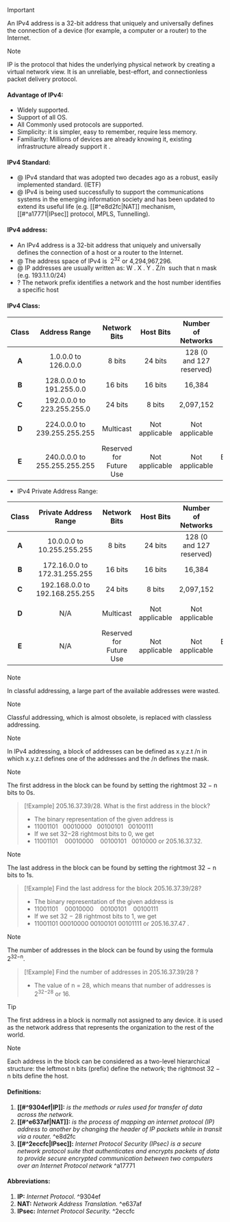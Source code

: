 >[!IMPORTANT]
> An IPv4 address is a 32-bit address that uniquely and universally defines the connection of a device (for example, a computer or a router) to the Internet.

> [!NOTE]
> IP is the protocol that hides the underlying physical network by creating a virtual network view.
> It is an unreliable, best-effort, and connectionless packet delivery protocol.

#### Advantage of IPv4:
- Widely supported.
- Support of all OS.
- All Commonly used protocols are supported.
- Simplicity: it is simpler, easy to remember, require less memory.
- Familiarity: Millions of devices are already knowing it, existing infrastructure already support it .

#### IPv4 Standard:
- @ IPv4 standard that was adopted two decades ago as a robust, easily implemented standard. (IETF)
- @ IPv4 is being used successfully to support the communications systems in the emerging information society and has been updated to extend its useful life (e.g. [[#^e8d2fc|NAT]] mechanism, [[#^a17771|IPsec]] protocol, MPLS, Tunnelling).


#### IPv4 address:
- An IPv4 address is a 32-bit address that uniquely and universally defines the connection of a host or a router to the Internet.
- @ The address space of IPv4 is  2<sup>32</sup> or 4,294,967,296.
- @ IP addresses are usually written as: W . X . Y . Z/n  such that n mask   (e.g. 193.1.1.0/24)
- ? The network prefix identifies a network and the host number identifies a specific host


#### IPv4 Class:
| **Class** |      **Address Range**       |    **Network Bits**     | **Host Bits**  |  **Number of Networks**  | **Number of Hosts per Network** | **Default Subnet Mask** |
| :-------: | :--------------------------: | :---------------------: | :------------: | :----------------------: | :-----------------------------: | :---------------------: |
|   **A**   |     1.0.0.0 to 126.0.0.0     |         8 bits          |    24 bits     | 128 (0 and 127 reserved) |           16,777,214            |        255.0.0.0        |
|   **B**   |   128.0.0.0 to 191.255.0.0   |         16 bits         |    16 bits     |          16,384          |             65,534              |       255.255.0.0       |
|   **C**   |  192.0.0.0 to 223.255.255.0  |         24 bits         |     8 bits     |        2,097,152         |               254               |      255.255.255.0      |
|   **D**   | 224.0.0.0 to 239.255.255.255 |        Multicast        | Not applicable |      Not applicable      |    Used for multicast groups    |     Not applicable      |
|   **E**   | 240.0.0.0 to 255.255.255.255 | Reserved for Future Use | Not applicable |      Not applicable      |      Experimental use only      |     Not applicable      |

- IPv4 Private Address Range:

| **Class** |   **Private Address Range**    |    **Network Bits**     | **Host Bits**  |  **Number of Networks**  | **Number of Hosts per Network** | **Default Subnet Mask** |
| :-------: | :----------------------------: | :---------------------: | :------------: | :----------------------: | :-----------------------------: | :---------------------: |
|   **A**   |   10.0.0.0 to 10.255.255.255   |         8 bits          |    24 bits     | 128 (0 and 127 reserved) |           16,777,214            |        255.0.0.0        |
|   **B**   |  172.16.0.0 to 172.31.255.255  |         16 bits         |    16 bits     |          16,384          |             65,534              |       255.255.0.0       |
|   **C**   | 192.168.0.0 to 192.168.255.255 |         24 bits         |     8 bits     |        2,097,152         |               254               |      255.255.255.0      |
|   **D**   |              N/A               |        Multicast        | Not applicable |      Not applicable      |    Used for multicast groups    |     Not applicable      |
|   **E**   |              N/A               | Reserved for Future Use | Not applicable |      Not applicable      |      Experimental use only      |     Not applicable      |

#### 
> [!NOTE]
> In classful addressing, a large part of the available addresses were wasted.

> [!NOTE]
> Classful addressing, which is almost obsolete, is replaced with classless addressing.

> [!NOTE]
> In IPv4 addressing, a block of  addresses can be defined as x.y.z.t /n
> in which x.y.z.t defines one of the addresses and the /n defines the mask.

> [!NOTE]
> The first address in the block can be found by setting the rightmost 32 − n bits to 0s.
>> [!Example]
>> 205.16.37.39/28. What is the first address in the block?
>> - The binary representation of the given address is
>> - 11001101   00010000   00100101   00100111
>> - If we set 32−28 rightmost bits to 0, we get
>> - 11001101    00010000    00100101   0010000 or   205.16.37.32.

> [!NOTE]
> The last address in the block can be found by setting the rightmost  32 − n bits to 1s.
>> [!Example]
>> Find the last address for the block 205.16.37.39/28?
>> -  The binary representation of the given address is
>> - 11001101    00010000    00100101    00100111
>> - If we set 32 − 28 rightmost bits to 1, we get
>> - 11001101 00010000 00100101 00101111 or 205.16.37.47 . 

> [!NOTE]
> The number of addresses in the block can be found by using the formula  2<sup>32−n</sup>.
>> [!Example]
>> Find the number of addresses in 205.16.37.39/28 ?
>> - The value of n = 28, which means that number of addresses is 2<sup>32−28</sup> or 16.

>[!TIP]
>The first address in a block is normally not assigned to any device.
> it is used as the network address that represents the organization to the rest of the world.

> [!NOTE]
> Each address in the block can be considered as a two-level hierarchical structure: 
> the leftmost n bits (prefix) define the network;
> the rightmost 32 − n bits define the host.
#### Definitions:
1. **[[#^9304ef|IP]]:** *is the methods or rules used for transfer of data across the network.*
2. **[[#^e637af|NAT]]:** *is the process of mapping an internet protocol (IP) address to another by changing the header of IP packets while in transit via a router.* ^e8d2fc
3. **[[#^2eccfc|IPsec]]:** *Internet Protocol Security (IPsec) is a secure network protocol suite that authenticates and encrypts packets of data to provide secure encrypted communication between two computers over an Internet Protocol network*  ^a17771

#### Abbreviations:
1. **IP:** *Internet Protocol.* ^9304ef
2. **NAT:** *Network Address Translation.* ^e637af
3. **IPsec:** *Internet Protocol Security.* ^2eccfc